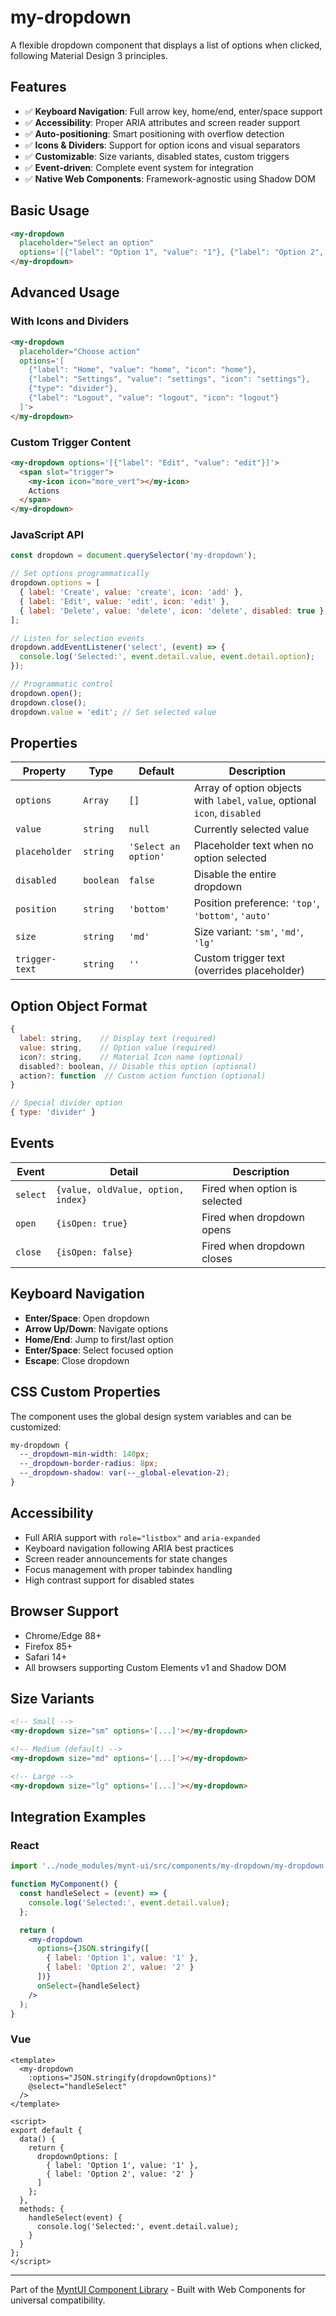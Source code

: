 # my-dropdown

A flexible dropdown component that displays a list of options when clicked, following Material Design 3 principles.

## Features

- ✅ **Keyboard Navigation**: Full arrow key, home/end, enter/space support
- ✅ **Accessibility**: Proper ARIA attributes and screen reader support
- ✅ **Auto-positioning**: Smart positioning with overflow detection
- ✅ **Icons & Dividers**: Support for option icons and visual separators
- ✅ **Customizable**: Size variants, disabled states, custom triggers
- ✅ **Event-driven**: Complete event system for integration
- ✅ **Native Web Components**: Framework-agnostic using Shadow DOM

## Basic Usage

```html
<my-dropdown 
  placeholder="Select an option"
  options='[{"label": "Option 1", "value": "1"}, {"label": "Option 2", "value": "2"}]'>
</my-dropdown>
```

## Advanced Usage

### With Icons and Dividers

```html
<my-dropdown 
  placeholder="Choose action"
  options='[
    {"label": "Home", "value": "home", "icon": "home"},
    {"label": "Settings", "value": "settings", "icon": "settings"},
    {"type": "divider"},
    {"label": "Logout", "value": "logout", "icon": "logout"}
  ]'>
</my-dropdown>
```

### Custom Trigger Content

```html
<my-dropdown options='[{"label": "Edit", "value": "edit"}]'>
  <span slot="trigger">
    <my-icon icon="more_vert"></my-icon>
    Actions
  </span>
</my-dropdown>
```

### JavaScript API

```javascript
const dropdown = document.querySelector('my-dropdown');

// Set options programmatically
dropdown.options = [
  { label: 'Create', value: 'create', icon: 'add' },
  { label: 'Edit', value: 'edit', icon: 'edit' },
  { label: 'Delete', value: 'delete', icon: 'delete', disabled: true }
];

// Listen for selection events
dropdown.addEventListener('select', (event) => {
  console.log('Selected:', event.detail.value, event.detail.option);
});

// Programmatic control
dropdown.open();
dropdown.close();
dropdown.value = 'edit'; // Set selected value
```

## Properties

| Property | Type | Default | Description |
|----------|------|---------|-------------|
| `options` | `Array` | `[]` | Array of option objects with `label`, `value`, optional `icon`, `disabled` |
| `value` | `string` | `null` | Currently selected value |
| `placeholder` | `string` | `'Select an option'` | Placeholder text when no option selected |
| `disabled` | `boolean` | `false` | Disable the entire dropdown |
| `position` | `string` | `'bottom'` | Position preference: `'top'`, `'bottom'`, `'auto'` |
| `size` | `string` | `'md'` | Size variant: `'sm'`, `'md'`, `'lg'` |
| `trigger-text` | `string` | `''` | Custom trigger text (overrides placeholder) |

## Option Object Format

```javascript
{
  label: string,    // Display text (required)
  value: string,    // Option value (required)
  icon?: string,    // Material Icon name (optional)
  disabled?: boolean, // Disable this option (optional)
  action?: function  // Custom action function (optional)
}

// Special divider option
{ type: 'divider' }
```

## Events

| Event | Detail | Description |
|-------|---------|-------------|
| `select` | `{value, oldValue, option, index}` | Fired when option is selected |
| `open` | `{isOpen: true}` | Fired when dropdown opens |
| `close` | `{isOpen: false}` | Fired when dropdown closes |

## Keyboard Navigation

- **Enter/Space**: Open dropdown
- **Arrow Up/Down**: Navigate options
- **Home/End**: Jump to first/last option
- **Enter/Space**: Select focused option
- **Escape**: Close dropdown

## CSS Custom Properties

The component uses the global design system variables and can be customized:

```css
my-dropdown {
  --_dropdown-min-width: 140px;
  --_dropdown-border-radius: 8px;
  --_dropdown-shadow: var(--_global-elevation-2);
}
```

## Accessibility

- Full ARIA support with `role="listbox"` and `aria-expanded`
- Keyboard navigation following ARIA best practices
- Screen reader announcements for state changes
- Focus management with proper tabindex handling
- High contrast support for disabled states

## Browser Support

- Chrome/Edge 88+
- Firefox 85+
- Safari 14+
- All browsers supporting Custom Elements v1 and Shadow DOM

## Size Variants

```html
<!-- Small -->
<my-dropdown size="sm" options='[...]'></my-dropdown>

<!-- Medium (default) -->
<my-dropdown size="md" options='[...]'></my-dropdown>

<!-- Large -->
<my-dropdown size="lg" options='[...]'></my-dropdown>
```

## Integration Examples

### React
```jsx
import '../node_modules/mynt-ui/src/components/my-dropdown/my-dropdown.js';

function MyComponent() {
  const handleSelect = (event) => {
    console.log('Selected:', event.detail.value);
  };

  return (
    <my-dropdown 
      options={JSON.stringify([
        { label: 'Option 1', value: '1' },
        { label: 'Option 2', value: '2' }
      ])}
      onSelect={handleSelect}
    />
  );
}
```

### Vue
```vue
<template>
  <my-dropdown 
    :options="JSON.stringify(dropdownOptions)"
    @select="handleSelect"
  />
</template>

<script>
export default {
  data() {
    return {
      dropdownOptions: [
        { label: 'Option 1', value: '1' },
        { label: 'Option 2', value: '2' }
      ]
    };
  },
  methods: {
    handleSelect(event) {
      console.log('Selected:', event.detail.value);
    }
  }
};
</script>
```

---

Part of the [MyntUI Component Library](../../README.md) - Built with Web Components for universal compatibility.